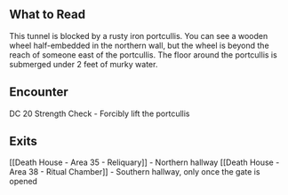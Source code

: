 ## What to Read
This tunnel is blocked by a rusty iron portcullis. You can see a wooden wheel half-embedded in the northern wall, but the wheel is beyond the reach of someone east of the portcullis. The floor around the portcullis is submerged under 2 feet of murky water.

## Encounter
DC 20 Strength Check - Forcibly lift the portcullis

## Exits
[[Death House - Area 35 - Reliquary]] - Northern hallway
[[Death House - Area 38 - Ritual Chamber]] - Southern hallway, only once the gate is opened